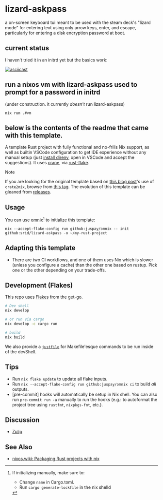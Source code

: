 # lizard-askpass

a on-screen keyboard tui meant to be used with the steam deck's "lizard mode" for entering text using only arrow keys, enter, and escape, particularly for entering a disk encryption password at boot.

## current status
I haven't tried it in an initrd yet but the basics work:

[![asciicast](https://asciinema.org/a/nT4TkExZMP1YNpQYEvAALkLMi.svg)](https://asciinema.org/a/nT4TkExZMP1YNpQYEvAALkLMi)


## run a nixos vm with lizard-askpass used to prompt for a password in initrd

(under construction. it currently *doesn't* run lizard-askpass)

```
nix run .#vm
```

below is the contents of the readme that came with this template.
---
A template Rust project with fully functional and no-frills Nix support, as well as builtin VSCode configuration to get IDE experience without any manual setup (just [install direnv](https://nixos.asia/en/direnv), open in VSCode and accept the suggestions). It uses [crane](https://crane.dev/), via [rust-flake](https://github.com/juspay/rust-flake).

> [!NOTE]
> If you are looking for the original template based on [this blog post](https://srid.ca/rust-nix)'s use of `crate2nix`, browse from [this tag](https://github.com/srid/lizard-askpass/tree/crate2nix). The evolution of this template can be gleaned from [releases](https://github.com/srid/lizard-askpass/releases).

## Usage

You can use [omnix](https://omnix.page/om/init.html)[^omnix] to initialize this template:
```
nix --accept-flake-config run github:juspay/omnix -- init github:srid/lizard-askpass -o ~/my-rust-project
```

[^omnix]: If initializing manually, make sure to:
    - Change `name` in Cargo.toml.
    - Run `cargo generate-lockfile` in the nix shelld

## Adapting this template

- There are two CI workflows, and one of them uses Nix which is slower (unless you configure a cache) than the other one based on rustup. Pick one or the other depending on your trade-offs.

## Development (Flakes)

This repo uses [Flakes](https://nixos.asia/en/flakes) from the get-go.

```bash
# Dev shell
nix develop

# or run via cargo
nix develop -c cargo run

# build
nix build
```

We also provide a [`justfile`](https://just.systems/) for Makefile'esque commands to be run inside of the devShell.

## Tips

- Run `nix flake update` to update all flake inputs.
- Run `nix --accept-flake-config run github:juspay/omnix ci` to build _all_ outputs.
- [pre-commit] hooks will automatically be setup in Nix shell. You can also run `pre-commit run -a` manually to run the hooks (e.g.: to autoformat the project tree using `rustfmt`, `nixpkgs-fmt`, etc.).

## Discussion

- [Zulip](https://nixos.zulipchat.com/#narrow/stream/413950-nix)

## See Also

- [nixos.wiki: Packaging Rust projects with nix](https://nixos.wiki/wiki/Rust#Packaging_Rust_projects_with_nix)
